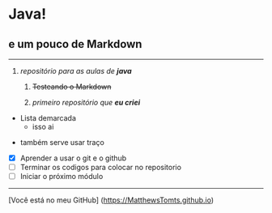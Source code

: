 # Java!
## e um pouco de Markdown
---
1. *repositório para as aulas de __java__*

   1. ~~Testeando o Markdown~~
   
   1. _primeiro repositório que **eu criei**_
* Lista demarcada
   * isso ai
- também serve usar traço

- [X]  Aprender a usar o git e o github
- [ ]  Terminar os codigos para colocar no repositorio
- [ ]  Iniciar o próximo módulo
***
[Você está no meu GitHub] (https://MatthewsTomts.github.io)
